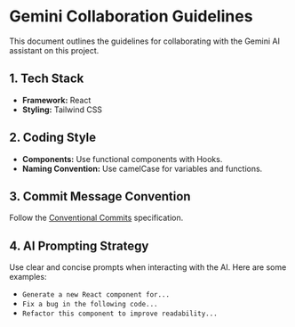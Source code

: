 # Gemini Collaboration Guidelines

This document outlines the guidelines for collaborating with the Gemini AI assistant on this project.

## 1. Tech Stack

*   **Framework:** React
*   **Styling:** Tailwind CSS

## 2. Coding Style

*   **Components:** Use functional components with Hooks.
*   **Naming Convention:** Use camelCase for variables and functions.

## 3. Commit Message Convention

Follow the [Conventional Commits](https://www.conventionalcommits.org/) specification.

## 4. AI Prompting Strategy

Use clear and concise prompts when interacting with the AI. Here are some examples:

*   `Generate a new React component for...`
*   `Fix a bug in the following code...`
*   `Refactor this component to improve readability...`
